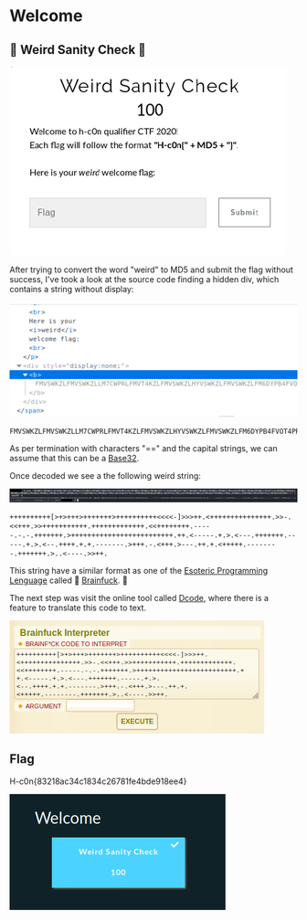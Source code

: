 # Welcome

## 🧠 Weird Sanity Check 🧠

![Screenshot](https://raw.githubusercontent.com/Gh05t1nTh3SSH/Write-ups/master/CTF/H-c0n%202020/Images/Weird%20Sanity%20Check/welcome_title.png)

After trying to convert the word "weird" to MD5 and submit the flag without success, I've took a look at the source code finding a hidden div, which contains a string without display:

![Screenshot](https://raw.githubusercontent.com/Gh05t1nTh3SSH/Write-ups/master/CTF/H-c0n%202020/Images/Weird%20Sanity%20Check/source_code.png)

~~~
FMVSWKZLFMVSWKZLLM7CWPRLFMVT4KZLFMVSWKZLHYVSWKZLFMVSWKZLFM6DYPB4FVOT4PR6FMVS4PBLFMVSWKZLFMVSWKZLFMVSWKZOHY7C2LR4HQVSWKZOHY7CWKZLFMVSWKZLFMVSWLRLFMVSWKZLFMVSWKZLFMVS4PB4FMVSWKZLFMVSWLRNFUWS2LJOFUXC2LRLFMVSWKZLFMXD4KZLFMVSWKZLFMVSWKZLFMVSWKZLFMVSWKZLFMVSWLRLFMXDYLJNFUWS2LRLFY7C4PBNFUWS4KZLFMVSWKZLFYWS2LJNFUXCWLR6FY6C2LJOFMVSWKZOFMXCWLRNFUWS2LJNFUXD4KZLFMXC2LR4FMVSWLR6FUWS2LRLFMXCWLR4FMVSWKZLFYWS2LJNFUWS2LJOFMVSWKZLFMVS4PROFY6C2LJNFUXD4PRLFMXA====
~~~

As per termination with characters "==" and the capital strings, we can assume that this can be a [Base32](https://en.wikipedia.org/wiki/Base32).

Once decoded we see a the following weird string: 

![Screenshot](https://raw.githubusercontent.com/Gh05t1nTh3SSH/Write-ups/master/CTF/H-c0n%202020/Images/Weird%20Sanity%20Check/base32_d.png)

~~~
++++++++++[>+>+++>+++++++>++++++++++<<<<-]>>>++.<+++++++++++++++.>>-.<<+++.>>+++++++++++.+++++++++++++.<<++++++++.-----.-.-.+++++++.>+++++++++++++++++++++++++.++.<-----.+.>.<---.+++++++.-----.+.>.<--.++++.+.+.-------.>+++.-.<+++.>---.++.+.<+++++.--------.+++++++.>..<----.>>++.
~~~
This string have a similar format as one of the [Esoteric Programming Lenguage](https://en.wikipedia.org/wiki/Esoteric_programming_language) called 🧠 [Brainfuck](https://en.wikipedia.org/wiki/Brainfuck). 🧠

The next step was visit the online tool called [Dcode](https://www.dcode.fr/brainfuck-language), where there is a feature to translate this code to text.

![Screenshot](https://raw.githubusercontent.com/Gh05t1nTh3SSH/Write-ups/master/CTF/H-c0n%202020/Images/Weird%20Sanity%20Check/dcode_brain.png)

## Flag 

H-c0n{83218ac34c1834c26781fe4bde918ee4}

![Screenshot](https://raw.githubusercontent.com/Gh05t1nTh3SSH/Write-ups/master/CTF/H-c0n%202020/Images/Weird%20Sanity%20Check/welcome_comlpete.png)

